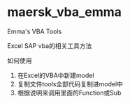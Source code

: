 # maersk_vba_emma
Emma's VBA Tools

Excel SAP vba的相关工具方法

如何使用
1. 在Excel的VBA中新建model
2. 复制文件tools全部代码复制进model中
3. 根据说明来调用里面的Function或Sub

